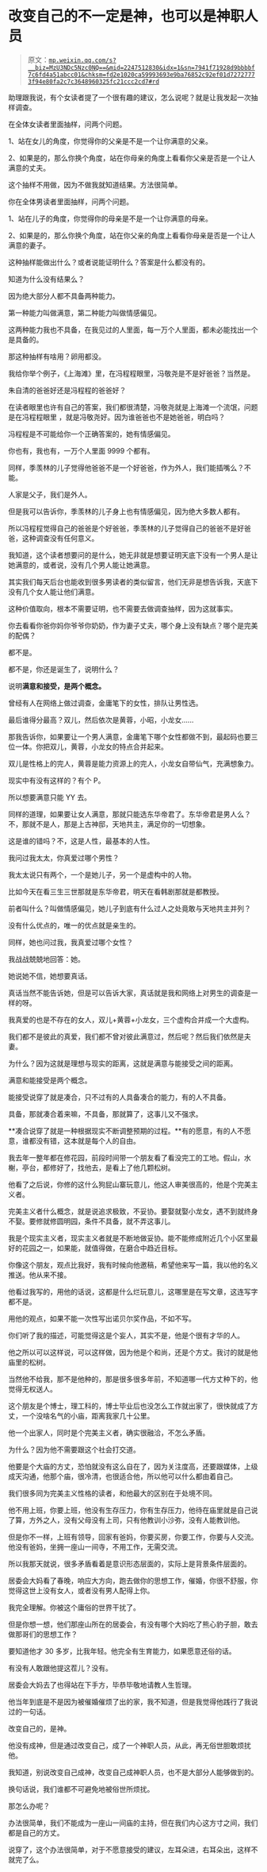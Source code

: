 # 改变自己的不一定是神，也可以是神职人员

> 原文：[`mp.weixin.qq.com/s?__biz=MzU3NDc5Nzc0NQ==&mid=2247512830&idx=1&sn=7941f71928d9bbbbf7c6fd4a51abcc01&chksm=fd2e1020ca59993693e9ba76852c92ef01d72727773f94e80fa2c7c3648960325fc21ccc2cd7#rd`](http://mp.weixin.qq.com/s?__biz=MzU3NDc5Nzc0NQ==&mid=2247512830&idx=1&sn=7941f71928d9bbbbf7c6fd4a51abcc01&chksm=fd2e1020ca59993693e9ba76852c92ef01d72727773f94e80fa2c7c3648960325fc21ccc2cd7#rd)

助理跟我说，有个女读者提了一个很有趣的建议，怎么说呢？就是让我发起一次抽样调查。 

在全体女读者里面抽样，问两个问题。

1、站在女儿的角度，你觉得你的父亲是不是一个让你满意的父亲。

2、如果是的，那么你换个角度，站在你母亲的角度上看看你父亲是否是一个让人满意的丈夫。

这个抽样不用做，因为不做我就知道结果。方法很简单。 

你在全体男读者里面抽样，问两个问题。 

1、站在儿子的角度，你觉得你的母亲是不是一个让你满意的母亲。

2、如果是的，那么你换个角度，站在你父亲的角度上看看你母亲是否是一个让人满意的妻子。

这种抽样能做出什么？或者说能证明什么？答案是什么都没有的。 

知道为什么没有结果么？ 

因为绝大部分人都不具备两种能力。

第一种能力叫做满意，第二种能力叫做情感偏见。 

这两种能力我也不具备，在我见过的人里面，每一万个人里面，都未必能找出一个是具备的。 

那这种抽样有啥用？卵用都没。 

我给你举个例子，《上海滩》里，在冯程程眼里，冯敬尧是不是好爸爸？当然是。

朱自清的爸爸好还是冯程程的爸爸好？

在读者眼里也许有自己的答案，我们都很清楚，冯敬尧就是上海滩一个流氓，问题是在冯程程眼里 ，就是冯敬尧好。因为谁爸爸也不是她爸爸，明白吗？

冯程程是不可能给你一个正确答案的，她有情感偏见。

你也有，我也有，一万个人里面 9999 个都有。 

同样，季羡林的儿子觉得他爸爸不是一个好爸爸，作为外人，我们能插嘴么？不能。

人家是父子，我们是外人。

但是我可以告诉你，季羡林的儿子身上也有情感偏见，因为绝大多数人都有。 

所以冯程程觉得自己的爸爸是个好爸爸，季羡林的儿子觉得自己的爸爸不是好爸爸，这种调查没有任何意义。

我知道，这个读者想要问的是什么，她无非就是想要证明天底下没有一个男人是让她满意的，或者说，没有几个男人能让她满意。 

其实我们每天后台也能收到很多男读者的类似留言，他们无非是想告诉我，天底下没有几个女人能让他们满意。

这种价值取向，根本不需要证明，也不需要去做调查抽样，因为这就事实。 

你去看看你爸你妈你爷爷你奶奶，作为妻子丈夫，哪个身上没有缺点？哪个是完美的配偶？

都不是。

都不是，你还是诞生了，说明什么？

说明**满意和接受，是两个概念。** 

曾经有人在网络上做过调查，金庸笔下的女性，排队让男性选。 

最后谁得分最高？双儿，然后依次是黄蓉，小昭，小龙女......

那我告诉你，如果要让一个男人满意，金庸笔下哪个女性都做不到，最起码也要三位一体。你把双儿，黄蓉，小龙女的特点合并起来。

双儿是性格上的完人，黄蓉是能力资源上的完人，小龙女自带仙气，充满想象力。

现实中有没有这样的？有个 P。

所以想要满意只能 YY 去。 

同样的道理，如果要让女人满意，那就只能选东华帝君了。东华帝君是男人么？不，那就不是人，那是上古神邸，天地共主，满足你的一切想象。 

这是谁的错吗？不，这是人性，最基本的人性。 

我问过我太太，你真爱过哪个男性？ 

我太太说只有两个，一个是她儿子，另一个是虚构中的人物。

比如今天在看三生三世那就是东华帝君，明天在看韩剧那就是都教授。

前者叫什么？叫做情感偏见，她儿子到底有什么过人之处竟敢与天地共主并列？ 

没有什么优点的，唯一的优点就是亲生的。

同样，她也问过我，我真爱过哪个女性？ 

我战战兢兢地回答：她。 

她说她不信，她想要真话。 

真话当然不能告诉她，但是可以告诉大家，真话就是我和网络上对男生的调查是一样的呀。

我真爱的也是不存在的女人，双儿+黄蓉+小龙女，三个虚构合并成一个大虚构。

我们都不是彼此的真爱，我们都不曾对彼此满意过，然后呢？然后我们依然是夫妻。 

为什么？因为这就是理想与现实的距离，这就是满意与能接受之间的距离。 

满意和能接受是两个概念。 

能接受说穿了就是凑合，只不过有的人具备凑合的能力，有的人不具备。

具备，那就凑合着来嘛，不具备，那就算了，这事儿又不强求。

**凑合说穿了就是一种根据现实不断调整预期的过程。**有的愿意，有的人不愿意，谁都没有错，这本就是每个人的自由。

我去年一整年都在修花园，前段时间带一个朋友看了看没完工的工地。假山，水榭，亭台，都修好了，找他去，是看上了他几颗松树。

他看了之后说，你修的这什么狗屁山寨玩意儿，他这人审美很高的，他是个完美主义者。 

完美主义者什么概念，就是说追求极致，不妥协。要娶就娶小龙女，遇不到就终身不娶。要修就修圆明园，条件不具备，就不弄这事儿。 

我是个现实主义者，现实主义者就是不断地做妥协。能不能修成附近几个小区里最好的花园之一，如果能，就值得做，在磨合中趋近目标。 

你像这个朋友，观点比我好，我有时候向他邀稿，希望他来写一篇，我以他的名义推送。他从来不接。 

他看过我写的，用他的话说，这都是什么烂玩意儿，这哪里是在写文章，这连写字都不是。 

用他的观点，如果不能一次性写出诺贝尔奖作品，不如不写。

你们听了我的描述，可能觉得这是个妄人，其实不是，他是个很有才华的人。 

他之所以可以这样说，可以这样做，因为他是个和尚，还是个方丈。我讨的就是他庙里的松树。 

当然他不给我，那不是他种的，那是很多很多年前，不知道哪一代方丈种下的，他觉得无权送人。

这个朋友是个博士，理工科的，博士毕业后也没怎么工作就出家了，很快就成了方丈，一个没啥名气的小庙，距离我家几十公里。 

他一个出家人，同时是个完美主义者，确实很融洽，不怎么矛盾。 

为什么？因为他不需要跟这个社会打交道。 

他要是个大庙的方丈，恐怕就没有这么自在了，因为关注度高，还要跟媒体，上级成天沟通，他那个庙，很冷清，也很适合他，所以他可以什么都由着自己。

我们很多同为完美主义性格的读者，和他最大的区别在于处境不同。 

他不用上班，你要上班，他没有生存压力，你有生存压力，他待在庙里就是自己说了算，方外之人，没有父母没有上司，只有他教训小沙弥，没有人能教训他。 

但是你不一样，上班有领导，回家有爸妈，你要买房，你要工作，你要与人交流。他没有爸妈，坐拥一座山一间寺，不用工作，无需交流。

所以我那天就说，很多矛盾看着是意识形态层面的，实际上是背景条件层面的。 

居委会大妈看了春晚，响应大方向，跑去做你的思想工作，催婚，你很不舒服，你觉得这世上没有女人，或者没有男人配得上你。

我完全理解。你被这个庸俗的世界干扰了。

但是你想一想，他们那座山所在的居委会，有没有哪个大妈吃了熊心豹子胆，敢去做那哥们的思想工作？ 

要知道他才 30 多岁，比我年轻。他完全有生育能力，如果愿意还俗的话。

有没有人敢跟他提这茬儿？没有。

居委会大妈去了也得站在下手方，毕恭毕敬地请教人生哲理。

他当年到底是不是因为被催婚催烦了出的家，我不知道，但是我觉得他践行了我说过的一句话。

改变自己的，是神。

他没有成神，但是通过改变自己，成了一个神职人员，从此，再无俗世胆敢烦扰他。

我知道，别说改变自己成神，改变自己成神职人员，也不是大部分人能够做到的。

换句话说，我们谁都不可避免地被俗世所烦扰。 

那怎么办呢？

办法很简单，我们不能成为一座山一间庙的主持，但在我们内心这方寸之间，我们都是自己的方丈。

说穿了，这个办法很简单，对于不愿意接受的建议，左耳朵进，右耳朵出，这样不就完了么。